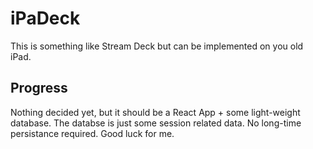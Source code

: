 # iPaDeck

This is something like Stream Deck but can be implemented on you old iPad.


## Progress

Nothing decided yet, but it should be a React App + some light-weight database. The databse is just some session related data. No long-time persistance required. Good luck for me.
